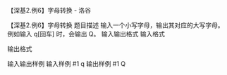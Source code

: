 



【深基2.例6】字母转换 - 洛谷














【深基2.例6】字母转换
题目描述
输入一个小写字母，输出其对应的大写字母。例如输入 q[回车] 时，会输出 Q。
输入输出格式
输入格式


输出格式


输入输出样例
输入样例 #1
q
输出样例 #1
Q






